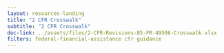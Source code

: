```yaml
---
layout: resources-landing
title: "2 CFR Crosswalk"
subtitle: "2 CFR Crosswalk"
doc-link: ../assets/files/2-CFR-Revisions-85-FR-49506-Crosswalk.xlsx
filters: federal-financial-assistance cfr guidance
---
```

